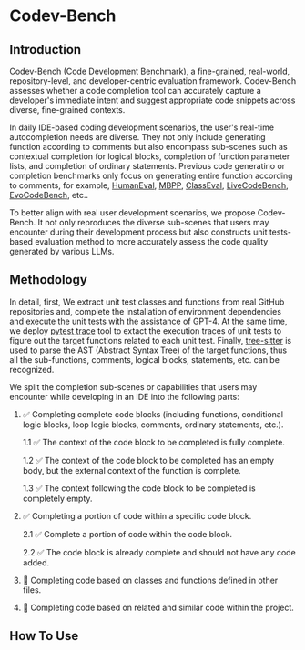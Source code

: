 # Codev-Bench

## Introduction
Codev-Bench (Code Development Benchmark), a fine-grained, real-world, repository-level, and developer-centric evaluation framework. Codev-Bench assesses whether a code completion tool can accurately capture a developer's immediate intent and suggest appropriate code snippets across diverse, fine-grained contexts.

In daily IDE-based coding development scenarios, the user's real-time autocompletion needs are diverse. They not only include generating function according to comments but also encompass sub-scenes such as contextual completion for logical blocks, completion of function parameter lists, and completion of ordinary statements. Previous code generatino or completion benchmarks only focus on generating entire function according to comments, for example, [HumanEval](https://github.com/openai/human-eval), [MBPP](https://huggingface.co/datasets/google-research-datasets/mbpp), [ClassEval](https://github.com/FudanSELab/ClassEval), [LiveCodeBench](https://github.com/LiveCodeBench/LiveCodeBench), [EvoCodeBench](https://github.com/seketeam/EvoCodeBench), etc..

To better align with real user development scenarios, we propose Codev-Bench. It not only reproduces the diverse sub-scenes that users may encounter during their development process but also constructs unit tests-based evaluation method to more accurately assess the code quality generated by various LLMs.


## Methodology
In detail, first, We extract unit test classes and functions from real GitHub repositories and, complete the installation of environment dependencies and execute the unit tests with the assistance of GPT-4. At the same time, we deploy [pytest trace](https://docs.pytest.org/en/stable/) tool to extact the execution traces of unit tests to figure out the target functions related to each unit test. Finally, [tree-sitter](https://tree-sitter.github.io/tree-sitter/) is used to parse the AST (Abstract Syntax Tree) of the target functions, thus all the sub-functions, comments, logical blocks, statements, etc. can be recognized.

We split the completion sub-scenes or capabilities that users may encounter while developing in an IDE into the following parts:

1. &#9989; Completing complete code blocks (including functions, conditional logic blocks, loop logic blocks, comments, ordinary statements, etc.).
    
    1.1 &#9989; The context of the code block to be completed is fully complete.
    
    1.2 &#9989; The context of the code block to be completed has an empty body, but the external context of the function is complete.

    1.3 &#9989; The context following the code block to be completed is completely empty.

2. &#9989; Completing a portion of code within a specific code block.

    2.1 &#9989; Complete a portion of code within the code block.

    2.2 &#9989; The code block is already complete and should not have any code added.

3. &#128260; Completing code based on classes and functions defined in other files.

4. &#128260; Completing code based on related and similar code within the project.


## How To Use
